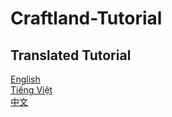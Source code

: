 # Craftland-Tutorial

## Translated Tutorial
[English](./English/Table%20of%20Content.md)  
[Tiếng Việt](./Tiếng%20Việt/Mục%20lục.md)  
[中文](./中文/目录.md)  